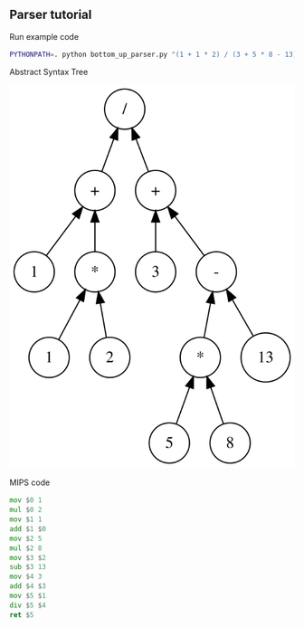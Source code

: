 ## Parser tutorial

Run example code

```bash
PYTHONPATH=. python bottom_up_parser.py "(1 + 1 * 2) / (3 + 5 * 8 - 13)" yes
```

Abstract Syntax Tree

![](./ast.dot.svg)

MIPS code

```asm
mov $0 1
mul $0 2
mov $1 1
add $1 $0
mov $2 5
mul $2 8
mov $3 $2
sub $3 13
mov $4 3
add $4 $3
mov $5 $1
div $5 $4
ret $5
```
